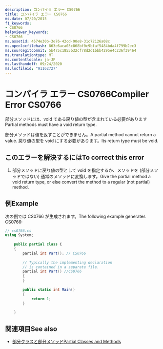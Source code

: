 ```yaml
---
description: コンパイラ エラー CS0766
title: コンパイラ エラー CS0766
ms.date: 07/20/2015
f1_keywords:
- CS0766
helpviewer_keywords:
- CS0766
ms.assetid: 4574e30b-3e76-42cd-90e8-31c72126a08c
ms.openlocfilehash: 863e6aca03c868bf0c9bfaf5484bda4f799b2ec3
ms.sourcegitcommit: 5b475c1855b32cf78d2d1bbb4295e4c236f39464
ms.translationtype: MT
ms.contentlocale: ja-JP
ms.lasthandoff: 09/24/2020
ms.locfileid: "91162727"
---
```

# <a name="compiler-error-cs0766"></a><span data-ttu-id="95129-103">コンパイラ エラー CS0766</span><span class="sxs-lookup"><span data-stu-id="95129-103">Compiler Error CS0766</span></span>

<span data-ttu-id="95129-104">部分メソッドには、void である戻り値の型が含まれている必要があります</span><span class="sxs-lookup"><span data-stu-id="95129-104">Partial methods must have a void return type.</span></span>  
  
 <span data-ttu-id="95129-105">部分メソッドは値を返すことができません。</span><span class="sxs-lookup"><span data-stu-id="95129-105">A partial method cannot return a value.</span></span> <span data-ttu-id="95129-106">戻り値の型を void にする必要があります。</span><span class="sxs-lookup"><span data-stu-id="95129-106">Its return type must be void.</span></span>  
  
## <a name="to-correct-this-error"></a><span data-ttu-id="95129-107">このエラーを解決するには</span><span class="sxs-lookup"><span data-stu-id="95129-107">To correct this error</span></span>  
  
1. <span data-ttu-id="95129-108">部分メソッドに戻り値の型として void を指定するか、メソッドを (部分メソッドではない) 通常のメソッドに変換します。</span><span class="sxs-lookup"><span data-stu-id="95129-108">Give the partial method a void return type, or else convert the method to a regular (not partial) method.</span></span>  
  
## <a name="example"></a><span data-ttu-id="95129-109">例</span><span class="sxs-lookup"><span data-stu-id="95129-109">Example</span></span>  

 <span data-ttu-id="95129-110">次の例では CS0766 が生成されます。</span><span class="sxs-lookup"><span data-stu-id="95129-110">The following example generates CS0766:</span></span>  
  
```csharp  
// cs0766.cs  
using System;  
  
    public partial class C  
    {  
        partial int Part(); // CS0766  
  
        // Typically the implementing declaration  
        // is contained in a separate file.  
        partial int Part() //CS0766  
        {  
        }  
  
        public static int Main()  
        {  
            return 1;  
        }  
  
    }  
```  
  
## <a name="see-also"></a><span data-ttu-id="95129-111">関連項目</span><span class="sxs-lookup"><span data-stu-id="95129-111">See also</span></span>

- [<span data-ttu-id="95129-112">部分クラスと部分メソッド</span><span class="sxs-lookup"><span data-stu-id="95129-112">Partial Classes and Methods</span></span>](../programming-guide/classes-and-structs/partial-classes-and-methods.md)
